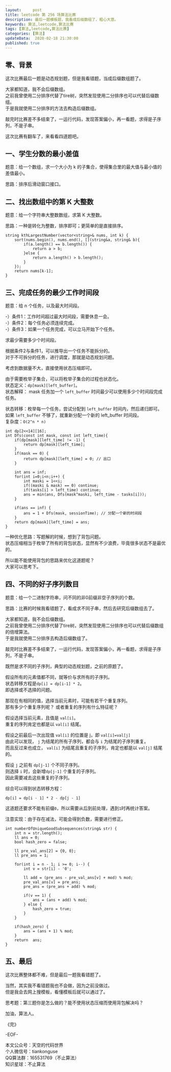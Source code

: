 ```yaml
---   
layout:     post  
title: leetcode 第 256 场算法比赛  
description: 最后一题模板题，我看成后缀数组了，粗心大意。     
keywords: 算法,leetcode,算法比赛  
tags: [算法,leetcode,算法比赛]    
categories: [算法]  
updateData:  2020-02-18 21:30:00  
published: true  
---  
```



## 零、背景  


这次比赛最后一题是动态规划题，但是我看错题，当成后缀数组题了。  


大家都知道，我不会后缀数组。   
之前我曾使用二分排序代替了tire树，突然发现使用二分排序也可以代替后缀数组。   
于是我就使用二分排序的方法去构造后缀数组。   


敲完时比赛差不多结束了，一运行代码，发现答案偏小，再一看题，求得是子序列，不是子串。  


这次比赛有翻车了，来看看四道题吧。  


## 一、学生分数的最小差值  


题意：给一个数组，求一个大小为 k 的子集合，使得集合里的最大值与最小值的差值最小。  


思路：排序后滑动窗口接口。  


## 二、找出数组中的第 K 大整数  


题意：给一个字符串大整数数组，求第 K 大整数。  


思路：一种是转化为整数，排序即可；更简单的是直接排序。   


```
string kthLargestNumber(vector<string>& nums, int k) {
    sort(nums.begin(), nums.end(), [](string&a, string& b){
        if(a.length() == b.length()) {
            return a > b;
        }else {
            return a.length() > b.length();
        }
    });
    return nums[k-1];
}
```


## 三、完成任务的最少工作时间段  


题意：给 n 个任务，以及最大时间段。  


-）条件1：工作时间超过最大时间段，需要休息一会。  
-）条件2：每个任务必须连续完成。  
-）条件3：如果一个任务完成，可以立马开始下个任务。  


求最少需要多少个时间段。  



根据条件2与条件1，可以推导出一个任务不能拆分的。  
对于不可拆分的任务，进行调度，那就是动态规划问题。  


考虑到数据量不大，直接使用状态压缩即可。  


由于需要枚举子集合，可以将枚举子集合的过程也状态化。  
状态定义：`dp[mask][left_buffer]`。  
状态解释： mask 任务加一个 `left_buffer` 时间最少可以使用多少个时间段完成任务。  


状态转移：枚举每一个任务，尝试分配到 `left_buffer` 时间内，然后递归即可。  
如果 `left_buffer` 不够了，就重新分配一个新的 left_buffer 时间段。   
复杂度：`O(2^n * n)`


```
int dp[2<<14][16];
int Dfs(const int mask, const int left_time){
    if(dp[mask][left_time] != -1) {
        return dp[mask][left_time];
    }
    if(mask == 0) {
        return dp[mask][left_time] = 0; // 出口
    }

    int ans = inf;
    for(int i=0;i<n;i++) {
        int maski = 1<<i;
        if((maski & mask) == 0) continue;
        if(tasks[i] > left_time) continue;
        ans = min(ans, Dfs(mask^maski, left_time - tasks[i]));
    }
    
    if(ans == inf) {
        ans = 1 + Dfs(mask, sessionTime); // 分配一个新的时间段
    }
    return dp[mask][left_time] = ans;
}
```


一种优化思路：写题解的时候，想到了背包问题。  
状态压缩相当于枚举了所有的背包状态，显然有不少浪费，毕竟很多状态不是最优的。  


所以能不能使用背包的思路来优化这道题呢？  
大家可以思考下。  



## 四、不同的好子序列数目  


题意：给一个二进制字符串，问不同的非0前缀非空子序列的个数。  


思路：比赛的时候我看错题了，看成求不同子串，然后去研究后缀数组去了。  


大家都知道，我不会后缀数组。   
之前我曾使用二分排序代替了tire树，突然发现使用二分排序也可以代替后缀数组的倍增算法。   
于是我就使用二分排序去构造后缀数组了。   


敲完时比赛差不多结束了，一运行代码，发现答案偏小，再一看题，求得是子序列，不是子串。  


既然是求不同的子序列，典型的动态规划题，之前的原题了。  


假设所有的元素值都不同，就等价与求所有的子序列。  
状态转移方程是`dp[i] = dp[i-1] * 2`。  
即选择或不选择的问题。  


那现在有相同的值，选择当前元素时，可能有若干个重复序列。  
那有多少个重复序列呢？ 或者重复的序列有什么特征呢？  


假设选择当前元素，且值是 `val[i]`。  
重复的序列肯定也都是以 `val[i]` 结尾。   


假设之前最后一次出现值 `val[i]` 的位置是 j，即 `val[i]=val[j]`  
由此可以发现， `j` 为结尾的所有子序列，都会与 `i` 为结尾的子序列重复。  
而且反过来也成立， `val[i]` 为结尾且重复的子序列，肯定也都是以 `val[j]` 结尾的。  


假设 `j` 之前有 `dp[j-1]` 个不同子序列。  
则选择 `i` 时，会新增`dp[j-1]` 个重复的子序列。  
因此需要减去这些重复的子序列。  


综合可以得到状态转移方程：  


```
dp[i] = dp[i - 1] * 2 - dp[j - 1]
```


这道题还要求不能有前缀`0`，所以需要从后到前处理，遇到`1`时再统计答案。  


注意实现：由于存在减法，可能会得到负数，需要进行修正。  



```
int numberOfUniqueGoodSubsequences(string& str) {
    int n = str.length();
    ll ans = 0;
    bool hash_zero = false;
    
    ll pre_val_ans[2] = {0, 0};
    ll pre_ans = 1;
    
    for(int i = n - 1; i >= 0; i--) {
        int v = str[i] - '0';
        
        ll add = (pre_ans - pre_val_ans[v] + mod) % mod;
        pre_val_ans[v] = pre_ans;
        pre_ans = (pre_ans + add) % mod;
      
        if(v == 1) {
            ans = (ans + add) % mod;
        } else {
            hash_zero = true;
        }
    }
    
    if(hash_zero) {
        ans = (ans + 1) % mod;
    }
    return  ans;
}
```


## 五、最后  


这次比赛整体都不难，但是最后一题我看错题了。  


当然，其实我不看错题我也不会做，因为之前没做过。  
但是我会去网上搜模板，看懂模板后就可以通过了。  



思考题：第三题你是怎么做的？能不使用状态压缩而使用背包解决吗？  



加油，算法人。  


《完》  


-EOF-  



本文公众号：天空的代码世界  
个人微信号：tiankonguse  
QQ算法群：165531769（不止算法）  
知识星球：不止算法  

